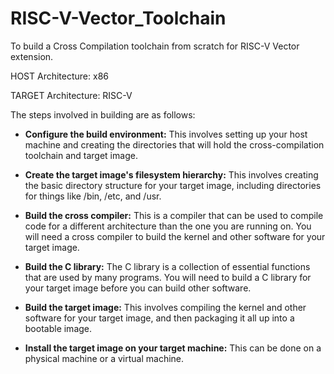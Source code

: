 # RISC-V-Vector_Toolchain

To build a Cross Compilation toolchain from scratch for RISC-V Vector extension.

HOST Architecture: x86

TARGET Architecture: RISC-V

The steps involved in building are as follows:

- **Configure the build environment:** This involves setting up your host machine and creating the directories that will hold the cross-compilation toolchain and target image.

- **Create the target image's filesystem hierarchy:** This involves creating the basic directory structure for your target image, including directories for things like /bin, /etc, and /usr.

- **Build the cross compiler:** This is a compiler that can be used to compile code for a different architecture than the one you are running on. You will need a cross compiler to build the kernel and other software for your target image.

- **Build the C library:** The C library is a collection of essential functions that are used by many programs. You will need to build a C library for your target image before you can build other software.

- **Build the target image:** This involves compiling the kernel and other software for your target image, and then packaging it all up into a bootable image.

- **Install the target image on your target machine:** This can be done on a physical machine or a virtual machine.
